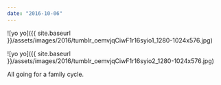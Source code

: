 ```yaml
---
date: "2016-10-06"
---
```


![yo yo]({{ site.baseurl }}/assets/images/2016/tumblr_oemvjqCiwF1r16syio1_1280-1024x576.jpg)

![yo yo]({{ site.baseurl }}/assets/images/2016/tumblr_oemvjqCiwF1r16syio2_1280-1024x576.jpg)

All going for a family cycle.
